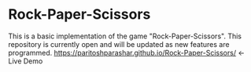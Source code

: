 # Rock-Paper-Scissors
This is a basic implementation of the game "Rock-Paper-Scissors". This repository is currently open and will be updated as new features are programmed.
https://paritoshparashar.github.io/Rock-Paper-Scissors/  <- Live Demo
